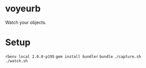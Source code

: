voyeurb
=======

Watch your objects.

Setup
=====

`rbenv local 2.0.0-p195`
`gem install bundler`
`bundle`
`./capture.sh`
`./watch.sh`
